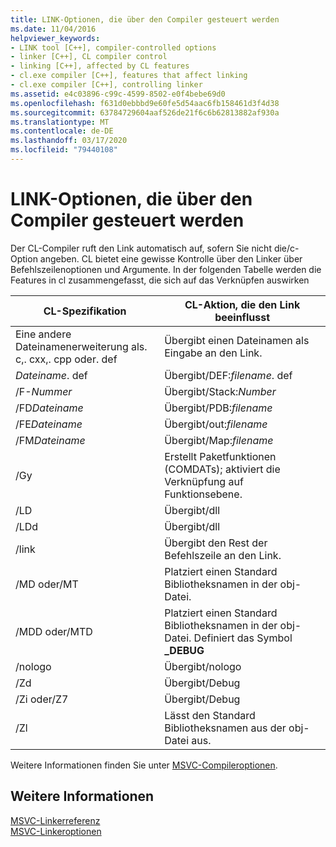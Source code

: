 ```yaml
---
title: LINK-Optionen, die über den Compiler gesteuert werden
ms.date: 11/04/2016
helpviewer_keywords:
- LINK tool [C++], compiler-controlled options
- linker [C++], CL compiler control
- linking [C++], affected by CL features
- cl.exe compiler [C++], features that affect linking
- cl.exe compiler [C++], controlling linker
ms.assetid: e4c03896-c99c-4599-8502-e0f4bebe69d0
ms.openlocfilehash: f631d0ebbbd9e60fe5d54aac6fb158461d3f4d38
ms.sourcegitcommit: 63784729604aaf526de21f6c6b62813882af930a
ms.translationtype: MT
ms.contentlocale: de-DE
ms.lasthandoff: 03/17/2020
ms.locfileid: "79440108"
---
```

# <a name="compiler-controlled-link-options"></a>LINK-Optionen, die über den Compiler gesteuert werden

Der CL-Compiler ruft den Link automatisch auf, sofern Sie nicht die/c-Option angeben. CL bietet eine gewisse Kontrolle über den Linker über Befehlszeilenoptionen und Argumente. In der folgenden Tabelle werden die Features in cl zusammengefasst, die sich auf das Verknüpfen auswirken

|CL-Spezifikation|CL-Aktion, die den Link beeinflusst|
|----------------------|---------------------------------|
|Eine andere Dateinamenerweiterung als. c,. cxx,. cpp oder. def|Übergibt einen Dateinamen als Eingabe an den Link.|
|*Dateiname*. def|Übergibt/DEF:*filename*. def|
|/F-*Nummer*|Übergibt/Stack:*Number*|
|/FD*Dateiname*|Übergibt/PDB:*filename*|
|/FE*Dateiname*|Übergibt/out:*filename*|
|/FM*Dateiname*|Übergibt/Map:*filename*|
|/Gy|Erstellt Paketfunktionen (COMDATs); aktiviert die Verknüpfung auf Funktionsebene.|
|/LD|Übergibt/dll|
|/LDd|Übergibt/dll|
|/link|Übergibt den Rest der Befehlszeile an den Link.|
|/MD oder/MT|Platziert einen Standard Bibliotheksnamen in der obj-Datei.|
|/MDD oder/MTD|Platziert einen Standard Bibliotheksnamen in der obj-Datei. Definiert das Symbol **_DEBUG**|
|/nologo|Übergibt/nologo|
|/Zd|Übergibt/Debug|
|/Zi oder/Z7|Übergibt/Debug|
|/Zl|Lässt den Standard Bibliotheksnamen aus der obj-Datei aus.|

Weitere Informationen finden Sie unter [MSVC-Compileroptionen](compiler-options.md).

## <a name="see-also"></a>Weitere Informationen

[MSVC-Linkerreferenz](linking.md)<br/>
[MSVC-Linkeroptionen](linker-options.md)
